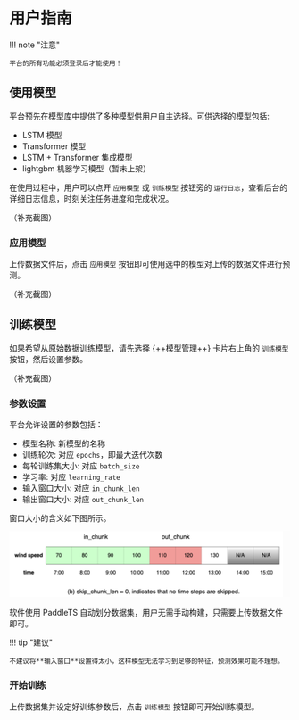 # 用户指南

!!! note "注意"

    平台的所有功能必须登录后才能使用！

## 使用模型

平台预先在模型库中提供了多种模型供用户自主选择。可供选择的模型包括:

- LSTM 模型
- Transformer 模型
- LSTM + Transformer 集成模型
- lightgbm 机器学习模型（暂未上架）

在使用过程中，用户可以点开 `应用模型` 或 `训练模型` 按钮旁的 `运行日志`，查看后台的详细日志信息，时刻关注任务进度和完成状况。

（补充截图）

### 应用模型

上传数据文件后，点击 `应用模型` 按钮即可使用选中的模型对上传的数据文件进行预测。

（补充截图）

## 训练模型

如果希望从原始数据训练模型，请先选择 {++模型管理++} 卡片右上角的 `训练模型` 按钮，然后设置参数。

（补充截图）

### 参数设置

平台允许设置的参数包括：

- 模型名称: 新模型的名称
- 训练轮次: 对应 `epochs`，即最大迭代次数
- 每轮训练集大小: 对应 `batch_size`
- 学习率: 对应 `learning_rate`
- 输入窗口大小: 对应 `in_chunk_len`
- 输出窗口大小: 对应 `out_chunk_len`

窗口大小的含义如下图所示。

![窗口大小含义](../images/guide/chunk_len_desc.png)

软件使用 PaddleTS 自动划分数据集，用户无需手动构建，只需要上传数据文件即可。

!!! tip "建议"

    不建议将**输入窗口**设置得太小，这样模型无法学习到足够的特征，预测效果可能不理想。

### 开始训练

上传数据集并设定好训练参数后，点击 `训练模型` 按钮即可开始训练模型。
